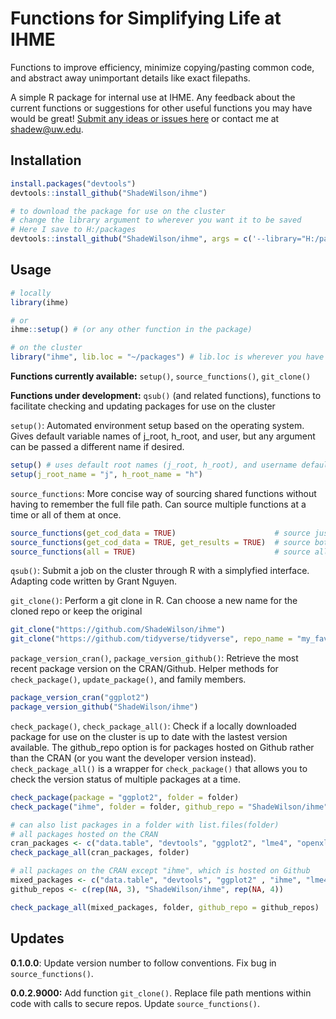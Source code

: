 # Functions for Simplifying Life at IHME 
Functions to improve efficiency, minimize copying/pasting common code, and abstract away unimportant details like exact filepaths.

A simple R package for internal use at IHME. Any feedback about the current functions or suggestions for other useful functions you may have would be great! [Submit any ideas or issues here](https://github.com/ShadeWilson/ihme/issues) or contact me at shadew@uw.edu.

## Installation

```r
install.packages("devtools")
devtools::install_github("ShadeWilson/ihme")

# to download the package for use on the cluster 
# change the library argument to wherever you want it to be saved
# Here I save to H:/packages
devtools::install_github("ShadeWilson/ihme", args = c('--library="H:/packages/"')
```

## Usage

```r
# locally
library(ihme)

# or
ihme::setup() # (or any other function in the package)

# on the cluster
library("ihme", lib.loc = "~/packages") # lib.loc is wherever you have the package saved
```

**Functions currently available:** `setup()`, `source_functions()`, `git_clone()`

**Functions under development:** `qsub()` (and related functions), functions to facilitate checking and updating packages for use on the cluster

`setup()`: Automated environment setup based on the operating system. Gives default variable names of j_root, h_root, and user, but any argument can be passed a different name if desired.

```r
setup() # uses default root names (j_root, h_root), and username default (user)
setup(j_root_name = "j", h_root_name = "h")
```

`source_functions`: More concise way of sourcing shared functions without having to remember the full file path. Can source multiple functions at a time or all of them at once.

```r
source_functions(get_cod_data = TRUE)                      # source just get_cod_data
source_functions(get_cod_data = TRUE, get_results = TRUE)  # source both listed functions
source_functions(all = TRUE)                               # source all available shared functions
```

`qsub()`: Submit a job on the cluster through R with a simplyfied interface. Adapting code written by Grant Nguyen.

`git_clone()`: Perform a git clone in R. Can choose a new name for the cloned repo or keep the original

```r
git_clone("https://github.com/ShadeWilson/ihme")
git_clone("https://github.com/tidyverse/tidyverse", repo_name = "my_favorite_repo")
```

`package_version_cran()`, `package_version_github()`: Retrieve the most recent package version on the CRAN/Github. Helper methods for `check_package()`, `update_package()`, and family members.

```r
package_version_cran("ggplot2")
package_version_github("ShadeWilson/ihme")
```

`check_package()`, `check_package_all()`: Check if a locally downloaded package for use on the cluster is up to date with the lastest version available. The github_repo option is for packages hosted on Github rather than the CRAN (or you want the developer version instead). `check_package_all()` is a wrapper for `check_package()` that allows you to check the version status of multiple packages at a time.

```r
check_package(package = "ggplot2", folder = folder)
check_package("ihme", folder = folder, github_repo = "ShadeWilson/ihme")

# can also list packages in a folder with list.files(folder)
# all packages hosted on the CRAN
cran_packages <- c("data.table", "devtools", "ggplot2", "lme4", "openxlsx", "tibble" , "tidyr")
check_package_all(cran_packages, folder)

# all packages on the CRAN except "ihme", which is hosted on Github
mixed_packages <- c("data.table", "devtools", "ggplot2" , "ihme", "lme4", "openxlsx", "tibble" , "tidyr")
github_repos <- c(rep(NA, 3), "ShadeWilson/ihme", rep(NA, 4))

check_package_all(mixed_packages, folder, github_repo = github_repos)
```



## Updates

**0.1.0.0**: Update version number to follow conventions. Fix bug in `source_functions()`.

**0.0.2.9000:** Add function `git_clone()`. Replace file path mentions within code with calls to secure repos. Update `source_functions()`.


